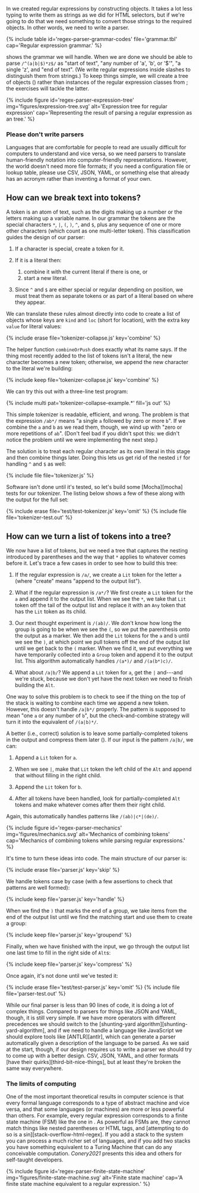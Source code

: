 ---
---

In <span x="pattern-matching"></span> we created regular expressions by constructing objects.
It takes a lot less typing to write them as strings as we did for HTML selectors,
but if we're going to do that we need something to convert those strings to the required objects.
In other words, we need to write a <span g="parser">parser</span>.

{% include table id='regex-parser-grammar-codes' file='grammar.tbl' cap='Regular expression grammar.' %}

<span t="regex-parser-grammar-codes"></span> shows the grammar we will handle.
When we are done
we should be able to parse `/^(a|b|$)*z$/` as
"start of text",
"any number of 'a', 'b', or '$'",
"a single 'z',
and "end of text".
(We write regular expressions inside slashes to distinguish them from strings.)
To keep things simple,
we will create a tree of objects (<span f="regex-parser-expression-tree"></span>)
rather than instances of the regular expression classes from <span x="pattern-matching"></span>;
the exercises will tackle the latter.

{% include figure id='regex-parser-expression-tree' img='figures/expression-tree.svg' alt='Expression tree for regular expression' cap='Representing the result of parsing a regular expression as an tree.' %}

<div class="callout" markdown="1">

### Please don't write parsers

Languages that are comfortable for people to read are usually difficult for computers to understand
and vice versa,
so we need parsers to translate human-friendly notation into computer-friendly representations.
However,
the world doesn't need more file formats;
if you need a configuration file or lookup table,
please use CSV, JSON, <span g="yaml">YAML</span>,
or something else that already has an acronym
rather than inventing a format of your own.

</div>

## How can we break text into tokens?

A <span g="token">token</span> is an atom of text,
such as the digits making up a number or the letters making up a variable name.
In our grammar the tokens are the special characters `*`, `|`, `(`, `)`, `^`, and `$`,
plus any sequence of one or more other characters (which count as one multi-letter token).
This classification guides the design of our parser:

1.  If a character is special, create a token for it.

1.  If it is a <span g="literal">literal</span> then:
    1.  combine it with the current literal if there is one, or
    1.  start a new literal.

1.  Since `^` and `$` are either special or regular depending on position,
    we must treat them as separate tokens or as part of a literal
    based on where they appear.

We can translate these rules almost directly into code
to create a list of objects whose keys are `kind` and `loc` (short for location),
with the extra key `value` for literal values:

{% include erase file='tokenizer-collapse.js' key='combine' %}

The helper function `combineOrPush` does exactly what its name says.
If the thing most recently added to the list of tokens isn't a literal,
the new character becomes a new token;
otherwise,
we append the new character to the literal we're building:

{% include keep file='tokenizer-collapse.js' key='combine' %}

We can try this out with a three-line test program:

{% include multi pat='tokenizer-collapse-example.*' fill='js out' %}

This simple tokenizer is readable, efficient, and wrong.
The problem is that the expression `/ab*/` means "a single `a` followed by zero or more `b`".
If we combine the `a` and `b` as we read them,
though,
we wind up with "zero or more repetitions of `ab`".
(Don't feel bad if you didn't spot this:
we didn't notice the problem until we were implementing the next step.)

The solution is to treat each regular character as its own literal in this stage
and then combine things later.
Doing this lets us get rid of the nested `if` for handling `^` and `$` as well:

{% include file file='tokenizer.js' %}

Software isn't done until it's tested,
so let's build some [Mocha][mocha] tests for our tokenizer.
The listing below shows a few of these
along with the output for the full set:

{% include erase file='test/test-tokenizer.js' key='omit' %}
{% include file file='tokenizer-test.out' %}

## How can we turn a list of tokens into a tree?

We now have a list of tokens,
but we need a tree that captures the nesting introduced by parentheses
and the way that `*` applies to whatever comes before it.
Let's trace a few cases in order to see how to build this tree:

1.  If the regular expression is `/a/`, we create a `Lit` token for the letter `a`
    (where "create" means "append to the output list").

1.  What if the regular expression is `/a*/`?
    We first create a `Lit` token for the `a` and append it to the output list.
    When we see the `*`,
    we take that `Lit` token off the tail of the output list
    and replace it with an `Any` token that has the `Lit` token as its child.

1.  Our next thought experiment is `/(ab)/`.
    We don't know how long the group is going to be when we see the `(`,
    so we put the parenthesis onto the output as a marker.
    We then add the `Lit` tokens for the `a` and `b`
    until we see the `)`,
    at which point we pull tokens off the end of the output list
    until we get back to the `(` marker.
    When we find it,
    we put everything we have temporarily collected into a `Group` token and append it to the output list.
    This algorithm automatically handles `/(a*)/` and `/(a(b*)c)/`.

1.  What about `/a|b/`?
    We append a `Lit` token for `a`, get the `|` and---and we're stuck,
    because we don't yet have the next token we need to finish building the `Alt`.

One way to solve this problem is to check to see if the thing on the top of the stack is waiting to combine
each time we append a new token.
However,
this doesn't handle `/a|b*/` properly.
The pattern is supposed to mean "one `a` or any number of `b`",
but the check-and-combine strategy will turn it into the equivalent of `/(a|b)*/`.

A better (i.e., correct) solution is
to leave some partially-completed tokens in the output and compress them later
(<span f="regex-parser-mechanics"></span>).
If our input is the pattern `/a|b/`, we can:

1.  Append a `Lit` token for `a`.

1.  When we see `|`,
    make that `Lit` token the left child of the `Alt`
    and append that without filling in the right child.

1.  Append the `Lit` token for `b`.

1.  After all tokens have been handled,
    look for partially-completed `Alt` tokens and make whatever comes after them their right child.

Again, this automatically handles patterns like `/(ab)|c*|(de)/`.

{% include figure id='regex-parser-mechanics' img='figures/mechanics.svg' alt='Mechanics of combining tokens' cap='Mechanics of combining tokens while parsing regular expressions.' %}

It's time to turn these ideas into code.
The main structure of our parser is:

{% include erase file='parser.js' key='skip' %}

We handle tokens case by case
(with a few assertions to check that patterns are <span g="well_formed">well formed</span>):

{% include keep file='parser.js' key='handle' %}

When we find the `)` that marks the end of a group,
we take items from the end of the output list
until we find the matching start
and use them to create a group:

{% include keep file='parser.js' key='groupend' %}

Finally,
when we have finished with the input,
we go through the output list one last time to fill in the right side of `Alt`s:

{% include keep file='parser.js' key='compress' %}

Once again,
it's not done until we've tested it:

{% include erase file='test/test-parser.js' key='omit' %}
{% include file file='parser-test.out' %}

While our final parser is less than 90 lines of code,
it is doing a lot of complex things.
Compared to parsers for things like JSON and YAML,
though,
it is still very simple.
If we have more operators with different <span g="precedence">precedences</span>
we should switch to the [shunting-yard algorithm][shunting-yard-algorithm],
and if we need to handle a language like JavaScript we should explore tools like [ANTLR][antlr],
which can generate a parser automatically given a description of the language to be parsed.
As we said at the start,
though,
if our design requires us to write a parser we should try to come up with a better design.
CSV, JSON, YAML, and other formats [have their quirks][third-bit-nice-things],
but at least they're broken the same way everywhere.

<div class="callout" markdown="1">

### The limits of computing

One of the most important theoretical results in computer science is that
every formal language corresponds to a type of abstract machine and vice versa,
and that some languages (or machines) are more or less powerful than others.
For example,
every regular expression corresponds to a <span g="fsm">finite state machine</span> (FSM)
like the one in <span f="regex-parser-finite-state-machine"></span>.
As powerful as FSMs are,
they cannot match things like nested parentheses or HTML tags,
and [attempting to do so is a sin][stack-overflow-html-regex].
If you add a stack to the system you can process a much richer set of languages,
and if you add two stacks you have something equivalent to a <span g="turing_machine">Turing Machine</span>
that can do any conceivable computation.
<cite>Conery2021</cite> presents this idea and others for self-taught developers.

</div>

{% include figure id='regex-parser-finite-state-machine' img='figures/finite-state-machine.svg' alt='Finite state machine' cap='A finite state machine equivalent to a regular expression.' %}
